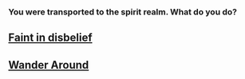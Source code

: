 ### **You were transported to the spirit realm. What do you do?**
## [Faint in disbelief](../situations/END-just-a-dream.md)
## [Wander Around](../situations/END-little-boy.md)